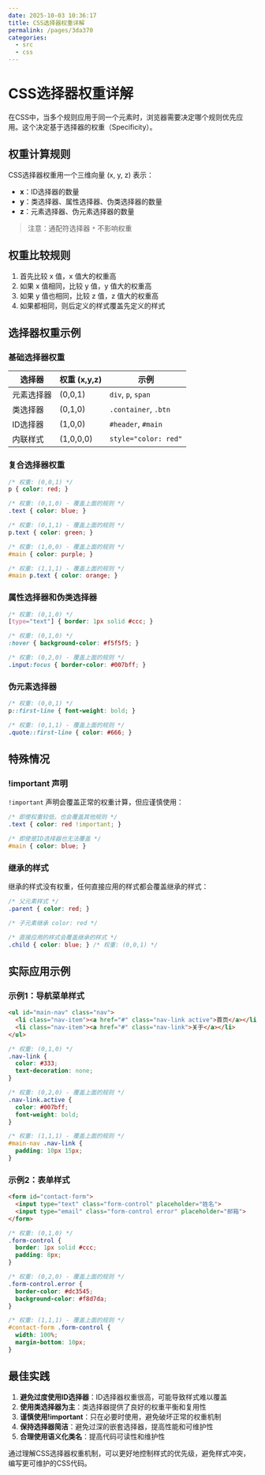```yaml
---
date: 2025-10-03 10:36:17
title: CSS选择器权重详解
permalink: /pages/3da370
categories:
  - src
  - css
---
```


# CSS选择器权重详解

在CSS中，当多个规则应用于同一个元素时，浏览器需要决定哪个规则优先应用。这个决定基于选择器的权重（Specificity）。

## 权重计算规则

CSS选择器权重用一个三维向量 (x, y, z) 表示：

- **x**：ID选择器的数量
- **y**：类选择器、属性选择器、伪类选择器的数量
- **z**：元素选择器、伪元素选择器的数量

> 注意：通配符选择器 `*` 不影响权重

## 权重比较规则

1. 首先比较 x 值，x 值大的权重高
2. 如果 x 值相同，比较 y 值，y 值大的权重高
3. 如果 y 值也相同，比较 z 值，z 值大的权重高
4. 如果都相同，则后定义的样式覆盖先定义的样式

## 选择器权重示例

### 基础选择器权重

| 选择器 | 权重 (x,y,z) | 示例 |
|--------|--------------|------|
| 元素选择器 | (0,0,1) | `div`, `p`, `span` |
| 类选择器 | (0,1,0) | `.container`, `.btn` |
| ID选择器 | (1,0,0) | `#header`, `#main` |
| 内联样式 | (1,0,0,0) | `style="color: red"` |

### 复合选择器权重

```css
/* 权重: (0,0,1) */
p { color: red; }

/* 权重: (0,1,0) - 覆盖上面的规则 */
.text { color: blue; }

/* 权重: (0,1,1) - 覆盖上面的规则 */
p.text { color: green; }

/* 权重: (1,0,0) - 覆盖上面的规则 */
#main { color: purple; }

/* 权重: (1,1,1) - 覆盖上面的规则 */
#main p.text { color: orange; }
```

### 属性选择器和伪类选择器

```css
/* 权重: (0,1,0) */
[type="text"] { border: 1px solid #ccc; }

/* 权重: (0,1,0) */
:hover { background-color: #f5f5f5; }

/* 权重: (0,2,0) - 覆盖上面的规则 */
.input:focus { border-color: #007bff; }
```

### 伪元素选择器

```css
/* 权重: (0,0,1) */
p::first-line { font-weight: bold; }

/* 权重: (0,1,1) - 覆盖上面的规则 */
.quote::first-line { color: #666; }
```

## 特殊情况

### !important 声明

`!important` 声明会覆盖正常的权重计算，但应谨慎使用：

```css
/* 即使权重较低，也会覆盖其他规则 */
.text { color: red !important; }

/* 即使是ID选择器也无法覆盖 */
#main { color: blue; }
```

### 继承的样式

继承的样式没有权重，任何直接应用的样式都会覆盖继承的样式：

```css
/* 父元素样式 */
.parent { color: red; }

/* 子元素继承 color: red */

/* 直接应用的样式会覆盖继承的样式 */
.child { color: blue; } /* 权重: (0,0,1) */
```

## 实际应用示例

### 示例1：导航菜单样式

```html
<ul id="main-nav" class="nav">
  <li class="nav-item"><a href="#" class="nav-link active">首页</a></li>
  <li class="nav-item"><a href="#" class="nav-link">关于</a></li>
</ul>
```

```css
/* 权重: (0,1,0) */
.nav-link {
  color: #333;
  text-decoration: none;
}

/* 权重: (0,2,0) - 覆盖上面的规则 */
.nav-link.active {
  color: #007bff;
  font-weight: bold;
}

/* 权重: (1,1,1) - 覆盖上面的规则 */
#main-nav .nav-link {
  padding: 10px 15px;
}
```

### 示例2：表单样式

```html
<form id="contact-form">
  <input type="text" class="form-control" placeholder="姓名">
  <input type="email" class="form-control error" placeholder="邮箱">
</form>
```

```css
/* 权重: (0,1,0) */
.form-control {
  border: 1px solid #ccc;
  padding: 8px;
}

/* 权重: (0,2,0) - 覆盖上面的规则 */
.form-control.error {
  border-color: #dc3545;
  background-color: #f8d7da;
}

/* 权重: (1,1,1) - 覆盖上面的规则 */
#contact-form .form-control {
  width: 100%;
  margin-bottom: 10px;
}
```

## 最佳实践

1. **避免过度使用ID选择器**：ID选择器权重很高，可能导致样式难以覆盖
2. **使用类选择器为主**：类选择器提供了良好的权重平衡和复用性
3. **谨慎使用!important**：只在必要时使用，避免破坏正常的权重机制
4. **保持选择器简洁**：避免过深的嵌套选择器，提高性能和可维护性
5. **合理使用语义化类名**：提高代码可读性和维护性

通过理解CSS选择器权重机制，可以更好地控制样式的优先级，避免样式冲突，编写更可维护的CSS代码。
